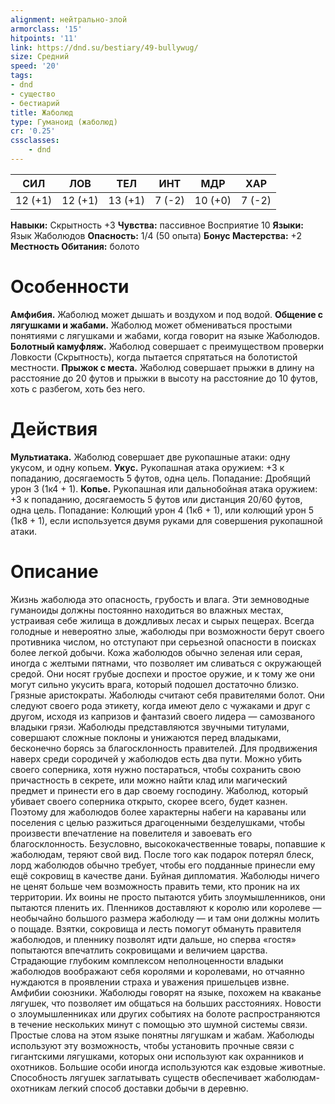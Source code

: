 ```yaml
---
alignment: нейтрально-злой
armorclass: '15'
hitpoints: '11'
link: https://dnd.su/bestiary/49-bullywug/
size: Средний
speed: '20'
tags:
- dnd
- существо
- бестиарий
title: Жаболюд
type: Гуманоид (жаболюд)
cr: '0.25'
cssclasses:
    - dnd
---
```



| СИЛ | ЛОВ | ТЕЛ | ИНТ | МДР | ХАР |
|---|---|---|---|---|---|
| 12 (+1) | 12 (+1) | 13 (+1) | 7 (-2) | 10 (+0) | 7 (-2) |
**Навыки:** Скрытность +3
**Чувства:** пассивное Восприятие 10
**Языки:** Язык Жаболюдов
**Опасность:** 1/4 (50 опыта)
**Бонус Мастерства:** +2
**Местность Обитания:** болото


# Особенности
**Амфибия.** Жаболюд может дышать и воздухом и под водой.
**Общение с лягушками и жабами.** Жаболюд может обмениваться простыми понятиями с лягушками и жабами, когда говорит на языке Жаболюдов.
**Болотный камуфляж.** Жаболюд совершает с преимуществом проверки Ловкости (Скрытность), когда пытается спрятаться на болотистой местности.
**Прыжок с места.** Жаболюд совершает прыжки в длину на расстояние до 20 футов и прыжки в высоту на расстояние до 10 футов, хоть с разбегом, хоть без него.


# Действия
**Мультиатака.** Жаболюд совершает две рукопашные атаки: одну укусом, и одну копьем.
**Укус.** Рукопашная атака оружием: +3 к попаданию, досягаемость 5 футов, одна цель. Попадание: Дробящий урон 3 (1к4 + 1).
**Копье.** Рукопашная или дальнобойная атака оружием: +3 к попаданию, досягаемость 5 футов или дистанция 20/60 футов, одна цель. Попадание: Колющий урон 4 (1к6 + 1), или колющий урон 5 (1к8 + 1), если используется двумя руками для совершения рукопашной атаки.


# Описание
Жизнь жаболюда это опасность, грубость и влага. Эти земноводные гуманоиды должны постоянно находиться во влажных местах, устраивая себе жилища в дождливых лесах и сырых пещерах. Всегда голодные и невероятно злые, жаболюды при возможности берут своего противника числом, но отступают при серьезной опасности в поисках более легкой добычи. Кожа жаболюдов обычно зеленая или серая, иногда с желтыми пятнами, что позволяет им сливаться с окружающей средой. Они носят грубые доспехи и простое оружие, и к тому же они могут сильно укусить врага, который подошел достаточно близко. Грязные аристократы. Жаболюды считают себя правителями болот. Они следуют своего рода этикету, когда имеют дело с чужаками и друг с другом, исходя из капризов и фантазий своего лидера — самозваного владыки грязи. Жаболюды представляются звучными титулами, совершают сложные поклоны и унижаются перед владыками, бесконечно борясь за благосклонность правителей. Для продвижения наверх среди сородичей у жаболюдов есть два пути. Можно убить своего соперника, хотя нужно постараться, чтобы сохранить свою причастность в секрете, или можно найти клад или магический предмет и принести его в дар своему господину. Жаболюд, который убивает своего соперника открыто, скорее всего, будет казнен. Поэтому для жаболюдов более характерны набеги на караваны или поселения с целью разжиться драгоценными безделушками, чтобы произвести впечатление на повелителя и завоевать его благосклонность. Безусловно, высококачественные товары, попавшие к жаболюдам, теряют свой вид. После того как подарок потерял блеск, лорд жаболюдов обычно требует, чтобы его подданные принесли ему ещё сокровищ в качестве дани. Буйная дипломатия. Жаболюды ничего не ценят больше чем возможность править теми, кто проник на их территории. Их воины не просто пытаются убить злоумышленников, они пытаются пленить их. Пленников доставляют к королю или королеве — необычайно большого размера жаболюду — и там они должны молить о пощаде. Взятки, сокровища и лесть помогут обмануть правителя жаболюдов, и пленнику позволят идти дальше, но сперва «гостя» попытаются впечатлить сокровищами и величием царства. Страдающие глубоким комплексом неполноценности владыки жаболюдов воображают себя королями и королевами, но отчаянно нуждаются в проявлении страха и уважения пришельцев извне. Амфибии союзники. Жаболюды говорят на языке, похожем на кваканье лягушек, что позволяет им общаться на больших расстояниях. Новости о злоумышленниках или других событиях на болоте распространяются в течение нескольких минут с помощью это шумной системы связи. Простые слова на этом языке понятны лягушкам и жабам. Жаболюды используют эту возможность, чтобы установить прочные связи с гигантскими лягушками, которых они используют как охранников и охотников. Большие особи иногда используются как ездовые животные. Способность лягушек заглатывать существ обеспечивает жаболюдам-охотникам легкий способ доставки добычи в деревню.